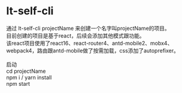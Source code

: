 # lt-self-cli
通过 lt-self-cli projectName 来创建一个名字叫projectName的项目。<br/>
目前创建的项目是基于react，后续会添加其他模式跟功能。<br/>
该react项目使用了react16、react-router4、antd-mobile2、mobx4、webpack4，路由跟antd-mobile做了按需加载，css添加了autoprefixer。<br/>
<br/>
启动<br/>
cd projectName <br/>
npm i / yarn install <br/>
npm start <br/>

